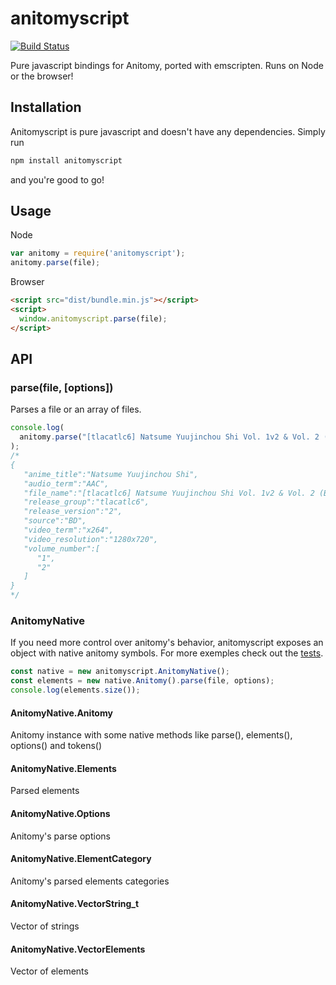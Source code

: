 # anitomyscript
[![Build Status](https://travis-ci.org/skiptirengu/anitomyscript.svg?branch=master)](https://travis-ci.org/skiptirengu/anitomyscript)

Pure javascript bindings for Anitomy, ported with emscripten. Runs on Node or the browser!

## Installation
Anitomyscript is pure javascript and doesn't have any dependencies. Simply run
```bash
npm install anitomyscript
```
and you're good to go!

## Usage
Node
```js
var anitomy = require('anitomyscript');
anitomy.parse(file);
```

Browser
```html
<script src="dist/bundle.min.js"></script>
<script>
  window.anitomyscript.parse(file);
</script>
```

## API

### parse(file, [options])
Parses a file or an array of files.

```js
console.log(
  anitomy.parse("[tlacatlc6] Natsume Yuujinchou Shi Vol. 1v2 & Vol. 2 (BD 1280x720 x264 AAC)")
);
/*
{
   "anime_title":"Natsume Yuujinchou Shi",
   "audio_term":"AAC",
   "file_name":"[tlacatlc6] Natsume Yuujinchou Shi Vol. 1v2 & Vol. 2 (BD 1280x720 x264 AAC)",
   "release_group":"tlacatlc6",
   "release_version":"2",
   "source":"BD",
   "video_term":"x264",
   "video_resolution":"1280x720",
   "volume_number":[
      "1",
      "2"
   ]
}
*/
```

### AnitomyNative
If you need more control over anitomy's behavior, anitomyscript exposes an
object with native anitomy symbols. For more exemples check out the [tests](https://github.com/skiptirengu/anitomyscript/blob/master/test/anitomyscript.spec.js).

```js
const native = new anitomyscript.AnitomyNative();
const elements = new native.Anitomy().parse(file, options);
console.log(elements.size());
```

#### AnitomyNative.Anitomy
Anitomy instance with some native methods like parse(), elements(), options() and tokens()

#### AnitomyNative.Elements
Parsed elements

#### AnitomyNative.Options
Anitomy's parse options

#### AnitomyNative.ElementCategory
Anitomy's parsed elements categories

#### AnitomyNative.VectorString_t
Vector of strings

#### AnitomyNative.VectorElements
Vector of elements
